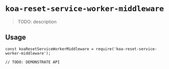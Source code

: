 # `koa-reset-service-worker-middleware`

> TODO: description

## Usage

```
const koaResetServiceWorkerMiddleware = require('koa-reset-service-worker-middleware');

// TODO: DEMONSTRATE API
```
